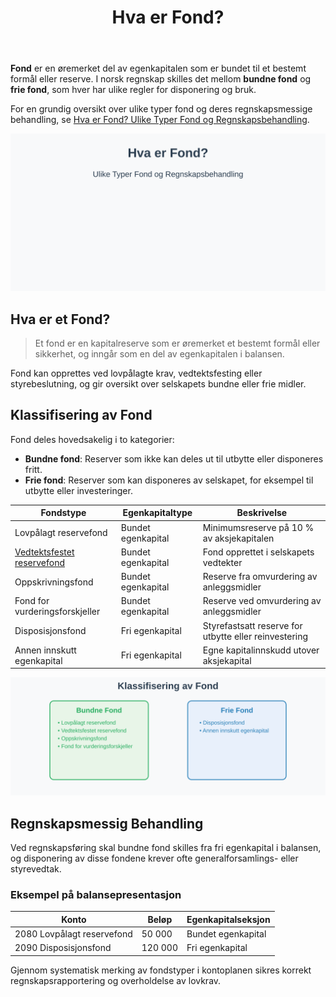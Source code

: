 ﻿---
title: "Hva er Fond?"
seoTitle: "Hva er Fond?"
description: '**Fond** er en øremerket del av egenkapitalen som er bundet til et bestemt formål eller reserve. I norsk regnskap skilles det mellom **bundne fond** og **frie...'
---

**Fond** er en øremerket del av egenkapitalen som er bundet til et bestemt formål eller reserve. I norsk regnskap skilles det mellom **bundne fond** og **frie fond**, som hver har ulike regler for disponering og bruk.

For en grundig oversikt over ulike typer fond og deres regnskapsmessige behandling, se [Hva er Fond? Ulike Typer Fond og Regnskapsbehandling](/blogs/regnskap/hva-er-fond "Hva er Fond? Ulike Typer Fond og Regnskapsbehandling").

![Illustrasjon som viser hovedkategorier av fond](hva-er-fond-image.svg)

## Hva er et Fond?

> Et fond er en kapitalreserve som er øremerket et bestemt formål eller sikkerhet, og inngår som en del av egenkapitalen i balansen.

Fond kan opprettes ved lovpålagte krav, vedtektsfesting eller styrebeslutning, og gir oversikt over selskapets bundne eller frie midler.

## Klassifisering av Fond

Fond deles hovedsakelig i to kategorier:

- **Bundne fond**: Reserver som ikke kan deles ut til utbytte eller disponeres fritt.
- **Frie fond**: Reserver som kan disponeres av selskapet, for eksempel til utbytte eller investeringer.

| Fondstype                       | Egenkapitaltype      | Beskrivelse                                                       |
|---------------------------------|----------------------|-------------------------------------------------------------------|
| Lovpålagt reservefond           | Bundet egenkapital   | Minimumsreserve på 10 % av aksjekapitalen                        |
| [Vedtektsfestet reservefond](/blogs/regnskap/vedtekter "Vedtekter: Definisjon, Krav og Betydning i Norsk Regnskap")      | Bundet egenkapital   | Fond opprettet i selskapets vedtekter                             |
| Oppskrivningsfond               | Bundet egenkapital   | Reserve fra omvurdering av anleggsmidler                          |
| Fond for vurderingsforskjeller  | Bundet egenkapital   | Reserve ved omvurdering av anleggsmidler                          |
| Disposisjonsfond                | Fri egenkapital      | Styrefastsatt reserve for utbytte eller reinvestering             |
| Annen innskutt egenkapital      | Fri egenkapital      | Egne kapitalinnskudd utover aksjekapital                          |

![Klassifisering av fond](hva-er-fond-klassifisering.svg)

## Regnskapsmessig Behandling

Ved regnskapsføring skal bundne fond skilles fra fri egenkapital i balansen, og disponering av disse fondene krever ofte generalforsamlings- eller styrevedtak.

### Eksempel på balansepresentasjon

| Konto                          | Beløp      | Egenkapitalseksjon       |
|--------------------------------|------------|---------------------------|
| 2080 Lovpålagt reservefond     | 50 000     | Bundet egenkapital        |
| 2090 Disposisjonsfond          | 120 000    | Fri egenkapital           |

Gjennom systematisk merking av fondstyper i kontoplanen sikres korrekt regnskapsrapportering og overholdelse av lovkrav.










